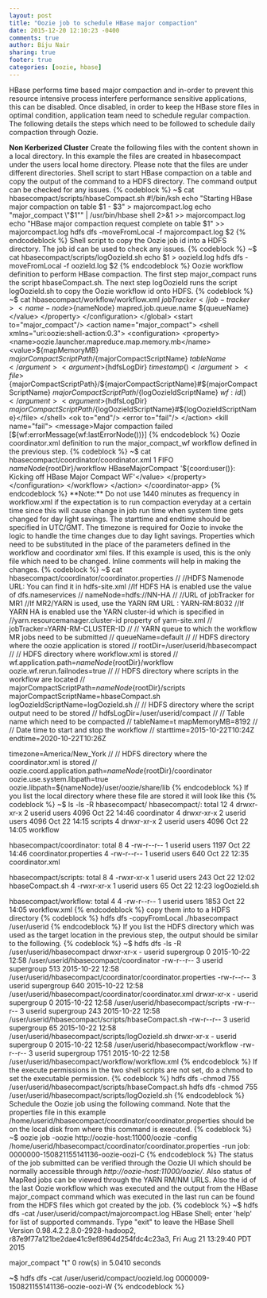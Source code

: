 ```yaml
---
layout: post
title: "Oozie job to schedule HBase major compaction"
date: 2015-12-20 12:10:23 -0400
comments: true
author: Biju Nair
sharing: true
footer: true
categories: [oozie, hbase]
---
```

HBase performs time based major compaction and in-order to prevent this resource intensive process interfere performance sensitive applications, this can be disabled. Once disabled, in order to keep the HBase store files in optimal condition, application team need to schedule regular compaction. The following details the steps which need to be followed to schedule daily compaction through Oozie. 
<!--more-->

**Non Kerberized Cluster**
Create the following files with the content shown in a local directory. In this example the files are created in hbasecompact under the users local home directory. Please note that the files are under different directories.
Shell script to start HBase compaction on a table and copy the output of the command to a HDFS directory. The command output can be checked for any issues.
{% codeblock %}
~$ cat hbasecompact/scripts/hbaseCompact.sh
#!/bin/ksh
echo "Starting HBase major compaction on table $1 - $3" > majorcompact.log
echo "major_compact \"$1\"" | /usr/bin/hbase shell 2>&1 >> majorcompact.log
echo "HBase major compaction request complete on table $1" >> majorcompact.log
hdfs dfs -moveFromLocal -f majorcompact.log $2
{% endcodeblock %}
Shell script to copy the Oozie job id into a HDFS directory. The job id can be used to check any issues.
{% codeblock %}
~$ cat hbasecompact/scripts/logOozieId.sh
echo $1 > oozieId.log
hdfs dfs -moveFromLocal -f oozieId.log $2
{% endcodeblock %}
Oozie workflow definition to perform HBase compaction. The first step  major_compact runs the script hbaseCompact.sh. The next step logOozieId runs the script logOozieId.sh to copy the Oozie workflow id onto HDFS.
{% codeblock %}
~$ cat hbasecompact/workflow/workflow.xml
<workflow-app xmlns='uri:oozie:workflow:0.5' name="major_compact_wf">
   <global>
      <job-tracker>${jobTracker}</job-tracker>
      <name-node>${nameNode}</name-node>
      <configuration>
         <property>
            <name>mapred.job.queue.name</name>
            <value>${queueName}</value>
         </property>
      </configuration>
   </global>
   <start to="major_compact"/>
   <action name="major_compact">
      <shell xmlns="uri:oozie:shell-action:0.3">
         <configuration>
            <property>
              <name>oozie.launcher.mapreduce.map.memory.mb</name>
              <value>${mapMemoryMB}</value>
            </property>
         </configuration>
         <exec>${majorCompactScriptPath}/${majorCompactScriptName}</exec>
         <argument>${tableName}</argument>
         <argument>${hdfsLogDir}</argument>
         <argument>${timestamp()}</argument>
         <file>${majorCompactScriptPath}/${majorCompactScriptName}#${majorCompactScriptName}</file>
         <capture-output/>
      </shell>
      <ok to="logOozieId"/>
      <error to="logOozieId"/>
   </action>
   <action name="logOozieId">
      <shell xmlns="uri:oozie:shell-action:0.3">
         <exec>${majorCompactScriptPath}/${logOozieIdScriptName}</exec>
         <argument>${wf:id()}</argument>
         <argument>${hdfsLogDir}</argument>
         <file>${majorCompactScriptPath}/${logOozieIdScriptName}#${logOozieIdScriptName}</file>
      </shell>
      <ok to="end"/>
      <error to="fail"/>
   </action>
   <kill name="fail">
      <message>Major compaction failed [${wf:errorMessage(wf:lastErrorNode())}]</message>
   </kill>
   <end name="end"/>
</workflow-app>
{% endcodeblock %}
Oozie coordinator.xml definition to run the major_compact_wf workflow defined in the previous step. 
{% codeblock %}
~$ cat hbasecompact/coordinator/coordinator.xml
<coordinator-app name="major_compact"
   frequency="${coord:days(1)}"
   start="${starttime}" end="${endtime}" timezone="${timezone}"
   xmlns="uri:oozie:coordinator:0.1">
    <controls>
      <concurrency>1</concurrency>
      <execution>FIFO</execution>
    </controls>
    <action>
      <workflow>
         <app-path>${nameNode}${rootDir}/workflow</app-path>
         <configuration>
            <property>
               <name>HBaseMajorCompact</name>
               <value>'${coord:user()}: Kicking off HBase Major Compact WF'</value>
            </property>
         </configuration>
      </workflow>
   </action>
</coordinator-app>
{% endcodeblock %}
**Note:** Do not use 1440 minutes as frequency in workflow.xml if the expectation is to run compaction everyday at a certain time since this will cause change in job run time when system time gets changed for day light savings. The starttime and endtime should be specified in UTC/GMT. The timezone is required for Oozie to invoke the logic to handle the time changes due to day light savings.
Properties which need to be substituted in the place of the parameters defined in the workflow and coordinator xml files. If this example is used, this is the only file which need to be changed. Inline comments will help in making the changes.
{% codeblock %}
~$ cat hbasecompact/coordinator/coordinator.properties
//
//HDFS Namenode URL: You can find it in hdfs-site.xml
//If HDFS HA is enabled use the value of dfs.nameservices
//
nameNode=hdfs://NN-HA
//
//URL of jobTracker for MR1
//If MR2/YARN is used, use the YARN RM URL : YARN-RM:8032
//If YARN HA is enabled use the YARN cluster-id which is specified in 
//yarn.resourcemanager.cluster-id property of yarn-site.xml
//
jobTracker=YARN-RM-CLUSTER-ID
//
// YARN queue to which the workflow MR jobs need to be submitted
//
queueName=default
//
// HDFS directory where the oozie application is stored
//
rootDir=/user/userid/hbasecompact
//
// HDFS directory where workflow.xml is stored
//
wf.application.path=${nameNode}${rootDir}/workflow
oozie.wf.rerun.failnodes=true
//
// HDFS directory where scripts in the workflow are located
//
majorCompactScriptPath=${nameNode}${rootDir}/scripts
majorCompactScriptName=hbaseCompact.sh
logOozieIdScriptName=logOozieId.sh
//
// HDFS directory where the script output need to be stored
//
hdfsLogDir=/user/userid/compact
//
// Table name which need to be compacted
//
tableName=t
mapMemoryMB=8192
//
// Date time to start and stop the workflow 
//
starttime=2015-10-22T10:24Z
endtime=2020-10-22T10:26Z

timezone=America/New_York
//
// HDFS directory where the coordinator.xml is stored
//
oozie.coord.application.path=${nameNode}${rootDir}/coordinator
oozie.use.system.libpath=true
oozie.libpath=${nameNode}/user/oozie/share/lib
{% endcodeblock %}
If you list the local directory where these file are stored it will look like this
{% codeblock %}
~$ ls -ls -R hbasecompact/
hbasecompact/:
total 12
4 drwxr-xr-x 2 userid users 4096 Oct 22 14:46 coordinator
4 drwxr-xr-x 2 userid users 4096 Oct 22 14:15 scripts
4 drwxr-xr-x 2 userid users 4096 Oct 22 14:05 workflow

hbasecompact/coordinator:
total 8
4 -rw-r--r-- 1 userid users 1197 Oct 22 14:46 coordinator.properties
4 -rw-r--r-- 1 userid users  640 Oct 22 12:35 coordinator.xml

hbasecompact/scripts:
total 8
4 -rwxr-xr-x 1 userid users 243 Oct 22 12:02 hbaseCompact.sh
4 -rwxr-xr-x 1 userid users  65 Oct 22 12:23 logOozieId.sh

hbasecompact/workflow:
total 4
4 -rw-r--r-- 1 userid users 1853 Oct 22 14:05 workflow.xml
{% endcodeblock %}
copy them into to a HDFS directory
{% codeblock %}
hdfs dfs -copyFromLocal ./hbasecompact /user/userid
{% endcodeblock %}
If you list the HDFS directory which was used as the target location in the previous step, the output should be similar to the following.
{% codeblock %}
~$ hdfs dfs -ls -R /user/userid/hbasecompact
drwxr-xr-x   - userid supergroup          0 2015-10-22 12:58 /user/userid/hbasecompact/coordinator
-rw-r--r--   3 userid supergroup        513 2015-10-22 12:58 /user/userid/hbasecompact/coordinator/coordinator.properties
-rw-r--r--   3 userid supergroup        640 2015-10-22 12:58 /user/userid/hbasecompact/coordinator/coordinator.xml
drwxr-xr-x   - userid supergroup          0 2015-10-22 12:58 /user/userid/hbasecompact/scripts
-rw-r--r--   3 userid supergroup        243 2015-10-22 12:58 /user/userid/hbasecompact/scripts/hbaseCompact.sh
-rw-r--r--   3 userid supergroup         65 2015-10-22 12:58 /user/userid/hbasecompact/scripts/logOozieId.sh
drwxr-xr-x   - userid supergroup          0 2015-10-22 12:58 /user/userid/hbasecompact/workflow
-rw-r--r--   3 userid supergroup       1751 2015-10-22 12:58 /user/userid/hbasecompact/workflow/workflow.xml
{% endcodeblock %}
If the execute permissions in the two shell scripts are not set, do a chmod to set the executable permission.
{% codeblock %}
hdfs dfs -chmod 755 /user/userid/hbasecompact/scripts/hbaseCompact.sh
hdfs dfs -chmod 755 /user/userid/hbasecompact/scripts/logOozieId.sh
{% endcodeblock %}
Schedule the Oozie job using the following command. Note that the properties file in this example /home/userid/hbasecompact/coordinator/coordinator.properties should be on the local disk from where this command is executed.
{% codeblock %}
~$ oozie job -oozie http://oozie-host:11000/oozie -config /home/userid/hbasecompact/coordinator/coordinator.properties -run
job: 0000000-150821155141136-oozie-oozi-C
{% endcodeblock %}
The status of the job submitted can be verified through the Oozie UI which should be normally accessible through *http://oozie-host:11000/oozie/*. Also status of MapRed jobs can be viewed through the YARN RM/NM URLS.
Also the id of the last Oozie workflow which was executed and the output from the HBase major_compact command which was executed in the last run can be found from the HDFS files which got created by the job.
{% codeblock %}
~$ hdfs dfs -cat /user/userid/compact/majorcompact.log
HBase Shell; enter 'help<RETURN>' for list of supported commands.
Type "exit<RETURN>" to leave the HBase Shell
Version 0.98.4.2.2.8.0-2928-hadoop2, r87e9f77a121be2dae41c9ef8964d254fdc4c23a3, Fri Aug 21 13:29:40 PDT 2015

major_compact "t"
0 row(s) in 5.0410 seconds


~$ hdfs dfs -cat /user/userid/compact/oozieId.log
0000009-150821155141136-oozie-oozi-W
{% endcodeblock %}
